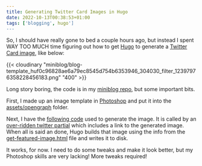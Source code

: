 ```yaml
---
title: Generating Twitter Card Images in Hugo
date: 2022-10-13T00:38:53+01:00
tags: ['blogging', hugo']
---
```


So, I should have really gone to bed a couple hours ago, but instead I spent WAY TOO MUCH time figuring out how to get [Hugo](https://gohugo.io/) to generate a [Twitter Card image](https://developer.twitter.com/en/docs/twitter-for-websites/cards/overview/summary-card-with-large-image), like below: 


{{< cloudinary "miniblog/blog-template_huf0c96828ae6a79ec8545d754b6353946_304030_filter_12397976358228456183.png" "400" >}}


Long story boring, the code is in my [miniblog repo](https://github.com/tiernano/miniblog.tiernanotoole.ie), but some important bits.

First, I made up an image template in [Photoshop](https://geni.us/1XQTu8) and put it into the [assets/opengraph](https://github.com/tiernano/miniblog.tiernanotoole.ie/tree/master/assets/opengraph) folder.

Next, I have the [following code](https://github.com/tiernano/miniblog.tiernanotoole.ie/blob/master/layouts/partials/opengraph/get-featured-image.html) used to generate the image. It is called by an [over-ridden twitter partial](https://github.com/tiernano/miniblog.tiernanotoole.ie/blob/master/layouts/partials/seo/twitter.html) which includes a link to the generated image. When all is said an done, Hugo builds that image using the info from the [get-featured-image.html](https://github.com/tiernano/miniblog.tiernanotoole.ie/blob/master/layouts/partials/opengraph/get-featured-image.html) file and writes it to disk.

It works, for now. I need to do some tweaks and make it look better, but my Photoshop skills are very lacking! More tweaks required!
